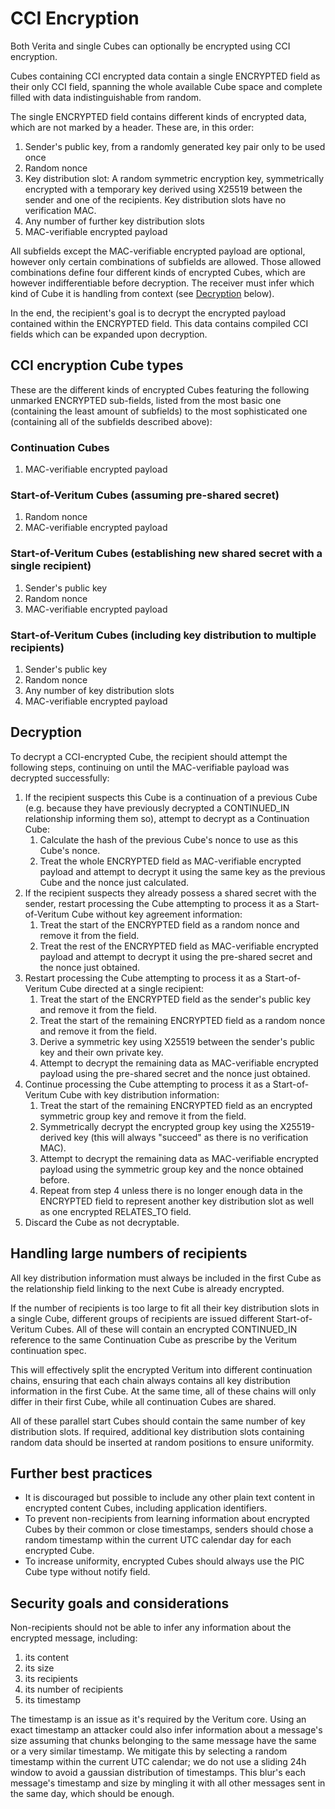 # CCI Encryption
Both Verita and single Cubes can optionally be encrypted using CCI encryption.

Cubes containing CCI encrypted data contain a single ENCRYPTED field
as their only CCI field, spanning the whole available Cube space and complete
filled with data indistinguishable from random.

The single ENCRYPTED field contains different kinds of encrypted data, which are
not marked by a header.  These are, in this order:

1) Sender's public key, from a randomly generated key pair only to be used once
2) Random nonce
3) Key distribution slot:
   A random symmetric encryption key, symmetrically encrypted with a temporary
   key derived using X25519 between the sender and one of the recipients.
   Key distribution slots have no verification MAC.
4) Any number of further key distribution slots
5) MAC-verifiable encrypted payload

All subfields except the MAC-verifiable encrypted payload are optional, however
only certain combinations of subfields are allowed. Those allowed combinations
define four different kinds of encrypted Cubes, which are however
indifferentiable before decryption. The receiver must infer which kind of Cube
it is handling from context (see [Decryption](#decryption) below).

In the end, the recipient's goal is to decrypt the encrypted payload contained
within the ENCRYPTED field. This data contains compiled CCI fields which can
be expanded upon decryption.

## CCI encryption Cube types
These are the different kinds of encrypted Cubes featuring the following
unmarked ENCRYPTED sub-fields, listed from the most basic one (containing
the least amount of subfields) to the most sophisticated one (containing all
of the subfields described above):

### Continuation Cubes
1) MAC-verifiable encrypted payload

### Start-of-Veritum Cubes (assuming pre-shared secret)
1) Random nonce
2) MAC-verifiable encrypted payload

### Start-of-Veritum Cubes (establishing new shared secret with a single recipient)
1) Sender's public key
2) Random nonce
3) MAC-verifiable encrypted payload

### Start-of-Veritum Cubes (including key distribution to multiple recipients)
1) Sender's public key
2) Random nonce
3) Any number of key distribution slots
4) MAC-verifiable encrypted payload

## Decryption
To decrypt a CCI-encrypted Cube, the recipient should attempt the following
steps, continuing on until the MAC-verifiable payload was decrypted successfully:

1) If the recipient suspects this Cube is a continuation of a previous Cube
   (e.g. because they have previously decrypted a CONTINUED_IN relationship
   informing them so), attempt to decrypt as a Continuation Cube:
    1) Calculate the hash of the previous Cube's nonce to use as this Cube's nonce.
    2) Treat the whole ENCRYPTED field as MAC-verifiable encrypted payload
       and attempt to decrypt it using the same key as the previous Cube
       and the nonce just calculated.
2) If the recipient suspects they already possess a shared secret with the sender,
   restart processing the Cube attempting to process it as a Start-of-Veritum
   Cube without key agreement information:
    1) Treat the start of the ENCRYPTED field as a random nonce and remove
       it from the field.
    2) Treat the rest of the ENCRYPTED field as MAC-verifiable encrypted
       payload and attempt to decrypt it using the pre-shared secret and the
       nonce just obtained.
3) Restart processing the Cube attempting to process it as a Start-of-Veritum
   Cube directed at a single recipient:
   1) Treat the start of the ENCRYPTED field as the sender's public key
      and remove it from the field.
   2) Treat the start of the remaining ENCRYPTED field as a random nonce
      and remove it from the field.
   3) Derive a symmetric key using X25519 between the sender's public key
      and their own private key.
   4) Attempt to decrypt the remaining data as MAC-verifiable encrypted
      payload using the pre-shared secret and the nonce just obtained.
4) Continue processing the Cube attempting to process it as a Start-of-Veritum
   Cube with key distribution information:
   1) Treat the start of the remaining ENCRYPTED field as an encrypted
      symmetric group key and remove it from the field.
   2) Symmetrically decrypt the encrypted group key using the
      X25519-derived key (this will always "succeed" as there is no
      verification MAC).
   3) Attempt to decrypt the remaining data as MAC-verifiable encrypted
      payload using the symmetric group key and the nonce obtained before.
   4) Repeat from step 4 unless there is no longer enough data in the ENCRYPTED
      field to represent another key distribution slot as well as one encrypted
      RELATES_TO field.
5) Discard the Cube as not decryptable.

## Handling large numbers of recipients
All key distribution information must always be included in the first Cube
as the relationship field linking to the next Cube is already encrypted.

If the number of recipients is too large to fit all their key distribution slots
in a single Cube, different groups of recipients are issued different
Start-of-Veritum Cubes. All of these will contain an encrypted CONTINUED_IN
reference to the same Continuation Cube as prescribe by the Veritum continuation
spec.

This will effectively split the encrypted Veritum into different continuation
chains, ensuring that each chain always contains all key distribution
information in the first Cube. At the same time, all of these chains will
only differ in their first Cube, while all continuation Cubes are shared.

All of these parallel start Cubes should contain the same number of key
distribution slots. If required, additional key distribution slots containing
random data should be inserted at random positions to ensure uniformity.

## Further best practices
- It is discouraged but possible to include any other plain text content in
  encrypted content Cubes, including application identifiers.
- To prevent non-recipients from learning information about encrypted Cubes by
  their common or close timestamps, senders should chose a random timestamp
  within the current UTC calendar day for each encrypted Cube.
- To increase uniformity, encrypted Cubes should always use the PIC Cube type
  without notify field.

## Security goals and considerations
Non-recipients should not be able to infer any information about the encrypted
message, including:
1) its content
2) its size
3) its recipients
4) its number of recipients
5) its timestamp

The timestamp is an issue as it's required by the Veritum core.
Using an exact timestamp an attacker could also infer information about
a message's size assuming that chunks belonging to the same message
have the same or a very similar timestamp. We mitigate this by selecting
a random timestamp within the current UTC calendar; we do not use a sliding
24h window to avoid a gaussian distribution of timestamps. This blur's each
message's timestamp and size by mingling it with all other messages sent in
the same day, which should be enough.
